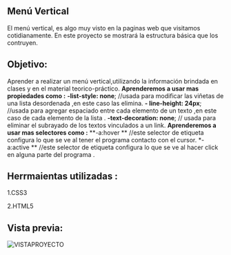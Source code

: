 Menú Vertical
-----
El menú vertical, es algo muy visto en la paginas web que visitamos cotidianamente.
En este proyecto se mostrará la estructura básica que los contruyen.

Objetivo:
-----
Aprender a realizar un menú vertical,utilizando la información brindada en clases y en el material teorico-práctico.
**Aprenderemos a usar mas propiedades como :**
   **-list-style: none**; //usada para modificar las viñetas de una lista desordenada ,en este caso las elimina.
   **-  line-height: 24px**; //usada para agregar espaciado entre cada elemento de un texto ,en este caso de cada elemento de la lista .
   **-text-decoration: none**; // usada para eliminar el subrayado de los textos vinculados a un link.
**Aprenderemos a usar mas selectores como :**
    **-a:hover ** //este selector de etiqueta configura lo que se ve al tener el programa contacto con el cursor.
    *-a:active ** //este selector de etiqueta configura lo que se ve al hacer click en alguna parte del  programa .

Herrmaientas utilizadas :
----
1.CSS3

2.HTML5

Vista previa:
----
![VISTAPROYECTO]()
